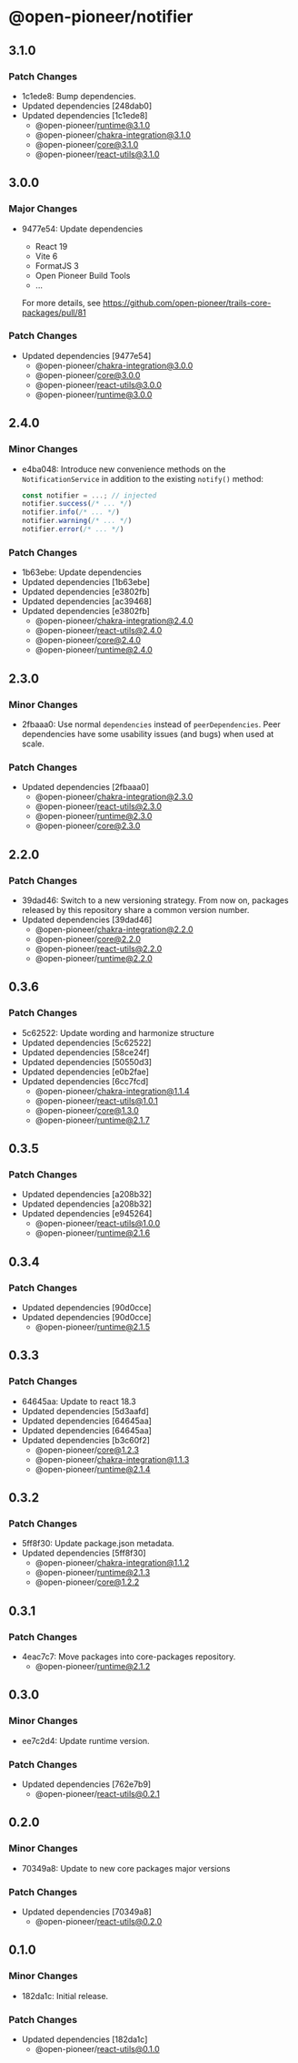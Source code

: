 # @open-pioneer/notifier

## 3.1.0

### Patch Changes

- 1c1ede8: Bump dependencies.
- Updated dependencies [248dab0]
- Updated dependencies [1c1ede8]
    - @open-pioneer/runtime@3.1.0
    - @open-pioneer/chakra-integration@3.1.0
    - @open-pioneer/core@3.1.0
    - @open-pioneer/react-utils@3.1.0

## 3.0.0

### Major Changes

- 9477e54: Update dependencies

    - React 19
    - Vite 6
    - FormatJS 3
    - Open Pioneer Build Tools
    - ...

    For more details, see https://github.com/open-pioneer/trails-core-packages/pull/81

### Patch Changes

- Updated dependencies [9477e54]
    - @open-pioneer/chakra-integration@3.0.0
    - @open-pioneer/core@3.0.0
    - @open-pioneer/react-utils@3.0.0
    - @open-pioneer/runtime@3.0.0

## 2.4.0

### Minor Changes

- e4ba048: Introduce new convenience methods on the `NotificationService` in addition to the existing `notify()` method:

    ```js
    const notifier = ...; // injected
    notifier.success(/* ... */)
    notifier.info(/* ... */)
    notifier.warning(/* ... */)
    notifier.error(/* ... */)
    ```

### Patch Changes

- 1b63ebe: Update dependencies
- Updated dependencies [1b63ebe]
- Updated dependencies [e3802fb]
- Updated dependencies [ac39468]
- Updated dependencies [e3802fb]
    - @open-pioneer/chakra-integration@2.4.0
    - @open-pioneer/react-utils@2.4.0
    - @open-pioneer/core@2.4.0
    - @open-pioneer/runtime@2.4.0

## 2.3.0

### Minor Changes

- 2fbaaa0: Use normal `dependencies` instead of `peerDependencies`. Peer dependencies have some usability issues (and bugs) when used at scale.

### Patch Changes

- Updated dependencies [2fbaaa0]
    - @open-pioneer/chakra-integration@2.3.0
    - @open-pioneer/react-utils@2.3.0
    - @open-pioneer/runtime@2.3.0
    - @open-pioneer/core@2.3.0

## 2.2.0

### Patch Changes

- 39dad46: Switch to a new versioning strategy.
  From now on, packages released by this repository share a common version number.
- Updated dependencies [39dad46]
    - @open-pioneer/chakra-integration@2.2.0
    - @open-pioneer/core@2.2.0
    - @open-pioneer/react-utils@2.2.0
    - @open-pioneer/runtime@2.2.0

## 0.3.6

### Patch Changes

- 5c62522: Update wording and harmonize structure
- Updated dependencies [5c62522]
- Updated dependencies [58ce24f]
- Updated dependencies [50550d3]
- Updated dependencies [e0b2fae]
- Updated dependencies [6cc7fcd]
    - @open-pioneer/chakra-integration@1.1.4
    - @open-pioneer/react-utils@1.0.1
    - @open-pioneer/core@1.3.0
    - @open-pioneer/runtime@2.1.7

## 0.3.5

### Patch Changes

- Updated dependencies [a208b32]
- Updated dependencies [a208b32]
- Updated dependencies [e945264]
    - @open-pioneer/react-utils@1.0.0
    - @open-pioneer/runtime@2.1.6

## 0.3.4

### Patch Changes

- Updated dependencies [90d0cce]
- Updated dependencies [90d0cce]
    - @open-pioneer/runtime@2.1.5

## 0.3.3

### Patch Changes

- 64645aa: Update to react 18.3
- Updated dependencies [5d3aafd]
- Updated dependencies [64645aa]
- Updated dependencies [64645aa]
- Updated dependencies [b3c60f2]
    - @open-pioneer/core@1.2.3
    - @open-pioneer/chakra-integration@1.1.3
    - @open-pioneer/runtime@2.1.4

## 0.3.2

### Patch Changes

- 5ff8f30: Update package.json metadata.
- Updated dependencies [5ff8f30]
    - @open-pioneer/chakra-integration@1.1.2
    - @open-pioneer/runtime@2.1.3
    - @open-pioneer/core@1.2.2

## 0.3.1

### Patch Changes

- 4eac7c7: Move packages into core-packages repository.
    - @open-pioneer/runtime@2.1.2

## 0.3.0

### Minor Changes

- ee7c2d4: Update runtime version.

### Patch Changes

- Updated dependencies [762e7b9]
    - @open-pioneer/react-utils@0.2.1

## 0.2.0

### Minor Changes

- 70349a8: Update to new core packages major versions

### Patch Changes

- Updated dependencies [70349a8]
    - @open-pioneer/react-utils@0.2.0

## 0.1.0

### Minor Changes

- 182da1c: Initial release.

### Patch Changes

- Updated dependencies [182da1c]
    - @open-pioneer/react-utils@0.1.0
